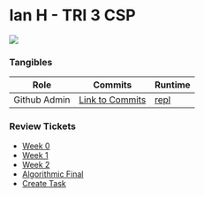 # Ian H - TRI 3 CSP 

![](https://media1.giphy.com/media/26tn33aiTi1jkl6H6/200.gif)

### Tangibles

| Role  | Commits  |  Runtime |
|---|---|---|
| Github Admin  |  [Link to Commits](https://github.com/IanHua14/4343/commits?author=IanHua14)  | [repl](https://replit.com/@IanHua/ACTUALWORKING#Menu.py)

### Review Tickets
- [Week 0](https://github.com/IanHua14/tri3/issues/1)
- [Week 1](https://github.com/IanHua14/tri3/issues/2)
- [Week 2](https://github.com/IanHua14/tri3/issues/3)
- [Algorithmic Final](https://github.com/IanHua14/DataStrut/issues/1)
- [Create Task](https://github.com/IanHua14/DataStrut/issues/2)
